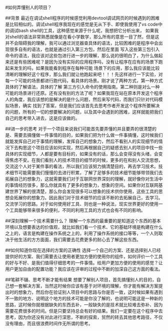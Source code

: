 #如何弄懂别人的项目？

##背景
最近在调试shell程序的时候感觉利用devtool调试网页的时候遇到的困难是比较相似的。调试shell程序我现在的感觉是无从下手、即使我使用了vs code中的调试bash shell的工具，这种感觉来源于什么呢，我想把它分析出来，
如果我对shell的语法非常熟悉就像是在看小学数学，那么所有的意思一目了然，但是这并不会阻碍我的理解，我可以通过浏览器查具体的语法，比较困难的是程序中会出现很多自有的语法，也就是通过引入第三方包，然后在里面
写入这些第三包引入命令的语法，我应该对这些包进行进一步的理解，那么说的很明白了，为什么做起来还是有些困难呢？是因为没有实际的应用程序吗，没有让程序在应有的场景下跑起来发生的吗，如果我能看到程序在每种可能
场景下的应用，那么我应该能比较清晰的理解好这个程序，那么我们就让他跑起来吧！！！先这样进行一下实验，对每一个可能的场景都进行跑代码，看具体的场景。刚才说了两种方式，第一种方式具体的了解语法，具体的了解
第三方引入命令的使用指南。第二种则是对么一种可能的场景进行还原。还有没有别的方法了呢？如果我现在站在原本开发这个程序人的角度，我应该想的是解决的是什么问题，然后来写代码，而我们只针对代码模拟场景，确实
找到了答案，但是我们应该首先去思考作者开发这个程序所要解决的问题，所有的一切的想要解决的问题，以及其中会遇到的困难，这样就能把我们自己的思考带入进去，这是应该做的。

##进一步的思考
对于一个项目来说我们可能首先要弄懂的并且要弄的很清楚的是、需要去搞懂做一件事情的目的，如果我们把为什么做一件事搞懂，这时候我们就能发挥自己对于事情的理解，发挥自己的想象力，然后不看别人的实现细节的情况下去构思这个项目应该如何实现，然后再根据自己的疑惑去别人的项目中找一些具体的实现细节，人都是要有目标的，如果没有的话，那么会变得没有头绪，会变得焦虑不安。在我们看别人的技术项目的细节的时候，更多的在和别人交流思想，交流这个人对于某件事的看法，所以我们应该努力搞清楚目的，再去学习技术。技术细节可能需要我们慢慢的去进行积累，了解了足够多的技术细节能够带领我们去拓展自己的想象力，这就需要我们对于互联网世界深刻的理解，就好像你对生活中的事情经历很多，那么你就具有了更多的想象力，想象的空间。如果你对互联网基建世界了解的很清楚，那么你会发现很多可以想象的技术供你使用，这些工具的思想会拓展你的想象力。因此我们对于技术细节的应该不断的去拓展自己，去学习。交流学习的思路。对于如何使用好工具、则也是一种说法，现实世界更好的使用一个工具能够带来很多的便利，不同的利用工具的方式也会有不同的影响。

##深刻理解一个技术需要什么？
理解一个东西的最重要的是知道这个东西的基本环境以及想要表达的价值观，就比如我们看一个技术、它的基础环境是构建在什么之上的，语言是构建在操作系统之上的，利用了操作系统的接口等等，一个人则取决于他生活的方方面面，我们需要去花费更多的耐心去了解这些东西。

##如何知道你现在选择的方案的正确性
选择一个自己的方案、还是选择别人已经提供好的方案、我们需要去让使用者更加方便的使用你的组件，如何评价一个工具的好与不好、是我们值得仔细思考的一件事情。给用户更加方便的使用的感觉？让用户更加自由的配置功能？我应该在评审的过程中不断的加深自己这方面的看法。

##笔耕不辍、思考不断才能有结果
想要了解别人项目，首先搞懂别人的目的，自己想一套解决方案，当然这时候你应该有基于对环境的理解，你才能有解决方案提出时的想象力，然后你在验证别人项目中的思路与你是否一致，这时候如果有遇到不一致的地方、说明这个地方的技术可能是你没了解的，也说明可能这是一种新的思路，这时候你就根据缺失的东西去补，一般缺失的是技术就比较难去弥补、因为需要花费很多的时间。但是只要坚持总会有好的结果。我们一定要在这个程序中去思考，因为你还没有对此进行深思，不断的探索，贸然的转去其他思考路径，不仅没有理由，而且很浪费时间作无所谓的思考。
